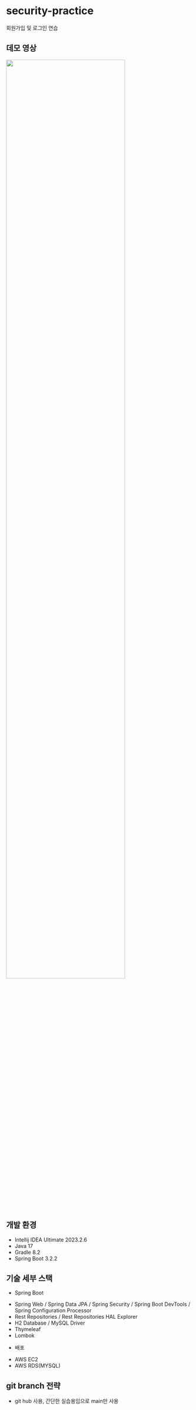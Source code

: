 # security-practice
회원가입 및 로그인 연습
  
## 데모 영상
<img width="80%" src="https://github.com/LeticiaKang/Project_board/assets/87592790/212755d2-9d18-4e1c-a407-c0c4fa3f4bd4" />
  
## 개발 환경
* Intellij IDEA Ultimate 2023.2.6
* Java 17
* Gradle 8.2
* Spring Boot 3.2.2
  
## 기술 세부 스택
- Spring Boot
* Spring Web / Spring Data JPA / Spring Security / Spring Boot DevTools / Spring Configuration Processor
* Rest Repositories / Rest Repositories HAL Explorer
* H2 Database / MySQL Driver
* Thymeleaf
* Lombok

- 배포
* AWS EC2
* AWS RDS(MYSQL)

## git branch 전략
- git hub 사용, 간단한 실습용임으로 main만 사용
